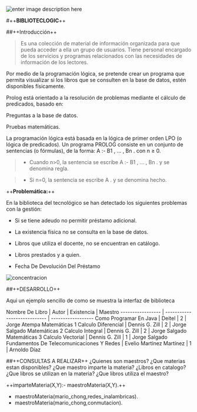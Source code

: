 ![enter image description here](https://lh3.googleusercontent.com/WWmZYN0Nj4SVgCeyMjdl4HlZ-4dwoN7YKy7ZuM30BN2usn_D9DHnp05_STjtUm7gcVRq0fQf=s250 "libros.jpg")

#++**BIBLIOTECLOGIC**++


##++Introducción++

>Es una colección de material de información organizada para que pueda acceder a ella un grupo de usuarios. Tiene personal encargado de los servicios y programas relacionados con las necesidades de información de los lectores.



Por medio de la programación lógica, se pretende crear un programa que permita visualizar si los libros que se consulten en la base de datos, estén disponibles físicamente.



Prolog está orientado a la resolución de problemas mediante el cálculo de predicados, basado en:

Preguntas a la base de datos.

Pruebas matemáticas.

La programación lógica está basada en la lógica de primer orden LPO (o lógica de predicados). Un programa PROLOG consiste en un conjunto de sentencias (o fórmulas), de la forma: A :- B1 , ... , Bn . con n ≥ 0.



>* Cuando n>0, la sentencia se escribe A :- B1 , ... , Bn . y se denomina regla.



>* Si n=0, la sentencia se escribe A . y se denomina hecho.



++**Problemática:**++

En la biblioteca del tecnológico se han detectado los siguientes problemas con la gestión:

- Si se tiene adeudo no permitir préstamo adicional.

- La existencia física no se consulta en la base de datos.

- Libros que utiliza el docente, no se encuentran en catálogo.

- Libros prestados y a quien.

- Fecha De Devolución Del Préstamo

![concentracion](https://github.com/simmarin/Biblioteca-Prolog/blob/master/ImagenLibro/busqueda.jpg?raw=true")

##++DESARROLLO++

Aqui un ejemplo sencillo de como se muestra la interfaz de biblioteca 

 Nombre De Libro                 |      Autor       |    Existencia      | Maestro
 ----------------- | ---------------------------- | ------------------
  Como Programar En Java |    Deitel         | 2 | Jorge Atempa
Matemáticas 1 Calculo Diferencial            | Dennis G. Zill          | 2 | Jorge Salgado
Matemáticas 2 Calculo Integral         |  Dennis G. Zill        | 2 | Jorge Salgado
Matemáticas 3 Calculo Vectorial         |  Dennis G. Zill        | 1 | Jorge Salgado
Fundamentos De Telecomunicaciones Y Redes          |  Evelio Martínez Martínez        | 1 | Arnoldo Díaz

##++CONSULTAS A REALIZAR++
¿Quienes son maestros?
¿Que materias estan disponibles?
¿Que maestro imparte la materia?
¿Libros en catalogo?
¿Que libros se utilizan en la materia?
¿Que libros utiliza el maestro?

++imparteMateria(X,Y):- maestroMateria(X,Y).++

* maestroMateria(mario_chong,redes_inalambricas).
* maestroMateria(mario_chong,conmutacion).
